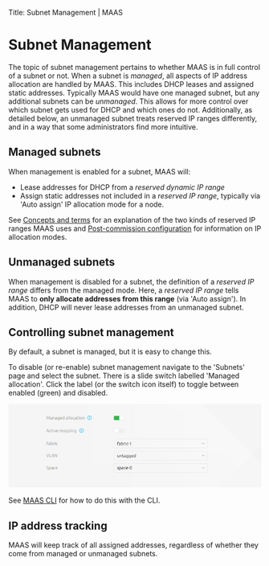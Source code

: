 Title: Subnet Management | MAAS


# Subnet Management 

The topic of subnet management pertains to whether MAAS is in full control of a
subnet or not. When a subnet is *managed*, all aspects of IP address allocation
are handled by MAAS. This includes DHCP leases and assigned static addresses.
Typically MAAS would have one managed subnet, but any additional subnets can be
*unmanaged*. This allows for more control over which subnet gets used for DHCP
and which ones do not. Additionally, as detailed below, an unmanaged subnet
treats reserved IP ranges differently, and in a way that some administrators
find more intuitive.


## Managed subnets

When management is enabled for a subnet, MAAS will:

- Lease addresses for DHCP from a *reserved dynamic IP range*
- Assign static addresses not included in a *reserved IP range*, typically via
  'Auto assign' IP allocation mode for a node.

See
[Concepts and terms](intro-concepts.md#ip-ranges)
for an explanation of the two kinds of reserved IP ranges MAAS uses and
[Post-commission configuration](installconfig-commission-nodes.md#post-commission-configuration)
for information on IP allocation modes.


## Unmanaged subnets

When management is disabled for a subnet, the definition of a *reserved IP
range* differs from the managed mode. Here, a *reserved IP range* tells MAAS to
**only allocate addresses from this range** (via 'Auto assign'). In addition,
DHCP will never lease addresses from an unmanaged subnet.


## Controlling subnet management

By default, a subnet is managed, but it is easy to change this.

To disable (or re-enable) subnet management navigate to the 'Subnets' page and
select the subnet. There is a slide switch labelled 'Managed allocation'. Click
the label (or the switch icon itself) to toggle between enabled (green) and
disabled.

![Management toggle](../media/installconfig-network-subnet-management__2.2_management-toggle.png)

See [MAAS CLI](manage-cli-common.md#control-subnet-management) for how to do this
with the CLI.


## IP address tracking

MAAS will keep track of all assigned addresses, regardless of whether they come
from managed or unmanaged subnets.
